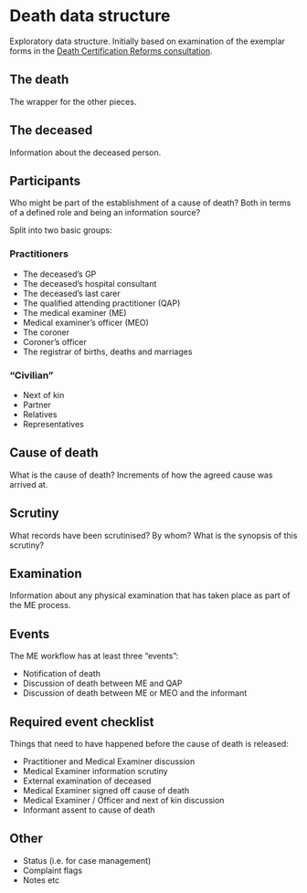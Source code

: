 # Death data structure

Exploratory data structure. Initially based on examination of the exemplar forms
in the [Death Certification Reforms consultation](https://www.gov.uk/government/consultations/death-certification-reforms).

## The death

The wrapper for the other pieces.

## The deceased

Information about the deceased person.

## Participants

Who might be part of the establishment of a cause of death? Both in terms of a
defined role and being an information source?

Split into two basic groups:

### Practitioners

* The deceased’s GP
* The deceased’s hospital consultant
* The deceased’s last carer
* The qualified attending practitioner (QAP)
* The medical examiner (ME)
* Medical examiner’s officer (MEO)
* The coroner
* Coroner’s officer
* The registrar of births, deaths and marriages

### “Civilian”

* Next of kin
* Partner
* Relatives
* Representatives

## Cause of death

What is the cause of death? Increments of how the agreed cause was arrived at.

## Scrutiny

What records have been scrutinised? By whom? What is the synopsis of this
scrutiny?

## Examination

Information about any physical examination that has taken place as part of the
ME process.

## Events

The ME workflow has at least three “events”:

* Notification of death
* Discussion of death between ME and QAP
* Discussion of death between ME or MEO and the informant

## Required event checklist

Things that need to have happened before the cause of death is released:

* Practitioner and Medical Examiner discussion
* Medical Examiner information scrutiny
* External examination of deceased
* Medical Examiner signed off cause of death
* Medical Examiner / Officer and next of kin discussion
* Informant assent to cause of death

## Other

* Status (i.e. for case management)
* Complaint flags
* Notes etc
